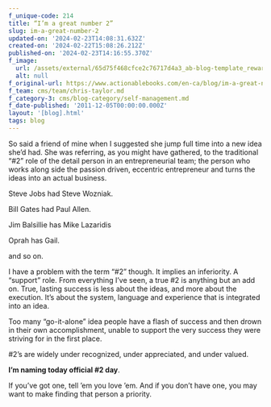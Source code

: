 ```yaml
---
f_unique-code: 214
title: “I’m a great number 2”
slug: im-a-great-number-2
updated-on: '2024-02-23T14:08:31.632Z'
created-on: '2024-02-22T15:08:26.212Z'
published-on: '2024-02-23T14:16:55.370Z'
f_image:
  url: /assets/external/65d75f468cfce2c76717d4a3_ab-blog-template_reward.jpeg
  alt: null
f_original-url: https://www.actionablebooks.com/en-ca/blog/im-a-great-number-2/
f_team: cms/team/chris-taylor.md
f_category-3: cms/blog-category/self-management.md
f_date-published: '2011-12-05T00:00:00.000Z'
layout: '[blog].html'
tags: blog
---
```


So said a friend of mine when I suggested she jump full time into a new idea she’d had. She was referring, as you might have gathered, to the traditional “#2” role of the detail person in an entrepreneurial team; the person who works along side the passion driven, eccentric entrepreneur and turns the ideas into an actual business.

Steve Jobs had Steve Wozniak.

Bill Gates had Paul Allen.

Jim Balsillie has Mike Lazaridis

Oprah has Gail.

and so on.

I have a problem with the term “#2” though. It implies an inferiority. A “support” role. From everything I’ve seen, a true #2 is anything but an add on. True, lasting success is less about the ideas, and more about the execution. It’s about the system, language and experience that is integrated into an idea.

Too many “go-it-alone” idea people have a flash of success and then drown in their own accomplishment, unable to support the very success they were striving for in the first place.

#2’s are widely under recognized, under appreciated, and under valued.

**I’m naming today official #2 day**.

If you’ve got one, tell ’em you love ’em. And if you don’t have one, you may want to make finding that person a priority.
